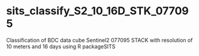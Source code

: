 # sits_classify_S2_10_16D_STK_077095
Classification of BDC data cube Sentinel2 077095  STACK with resolution of 10 meters and 16 days using R packageSITS 
